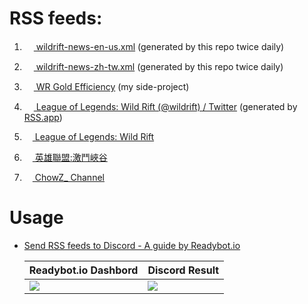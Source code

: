 # RSS feeds:

1. [<img src="https://play-lh.googleusercontent.com/ZGYP02w_hO8wlc5I3-TJjNgtnNSeM8Vf8ZfO3u34CbktMk1t6PGAPN5d7znoEiQ6dWc" height="15"> wildrift-news-en-us.xml](https://changchiyou.github.io/wildrift-news-feeds/wildrift-news-en-us.xml) (generated by this repo twice daily)

2. [<img src="https://play-lh.googleusercontent.com/ZGYP02w_hO8wlc5I3-TJjNgtnNSeM8Vf8ZfO3u34CbktMk1t6PGAPN5d7znoEiQ6dWc" height="15"> wildrift-news-zh-tw.xml](https://changchiyou.github.io/wildrift-news-feeds/wildrift-news-zh-tw.xml) (generated by this repo twice daily)

3. [<img src="https://pbs.twimg.com/media/E8Il5cUXoAQmrTy.png" height="15"> WR Gold Efficiency](https://changchiyou.github.io/wildrift-gold-efficiency/feed.xml) (my side-project)

4. [<img src="https://upload.wikimedia.org/wikipedia/commons/5/5a/X_icon_2.svg" height="15"> League of Legends: Wild Rift (@wildrift) / Twitter](https://rss.app/feeds/L9dnqX49ETv6PL4s.xml) (generated by [RSS.app](https://rss.app/))

5. [<img src="https://upload.wikimedia.org/wikipedia/commons/4/42/YouTube_icon_%282013-2017%29.png" height="13"> League of Legends: Wild Rift](https://www.youtube.com/feeds/videos.xml?channel_id=UCd0ZomI5mPkrV735wul5kiw)
6. [<img src="https://upload.wikimedia.org/wikipedia/commons/4/42/YouTube_icon_%282013-2017%29.png" height="13"> 英雄聯盟:激鬥峽谷](https://www.youtube.com/feeds/videos.xml?channel_id=UCLVX4_EN9suw5zvmhl-mdLw)
7. [<img src="https://upload.wikimedia.org/wikipedia/commons/4/42/YouTube_icon_%282013-2017%29.png" height="13"> ChowZ_ Channel](https://www.youtube.com/feeds/videos.xml?channel_id=UCcPsmE7O76Fp1GoHR1TC4bQ)

# Usage

- [Send RSS feeds to Discord - A guide by Readybot.io](https://readybot.io/help/how-to/send-rss-feeds-to-discord)

  |Readybot.io Dashbord|Discord Result|
  |-|-|
  |![](https://github.com/changchiyou/wildrift-news-feeds/assets/46549482/6724ae3b-8cf7-4908-9326-fddb33c02407)|![](https://github.com/changchiyou/wildrift-news-feeds/assets/46549482/5aa165bd-7449-4c2a-b204-6dd389552f10)|
